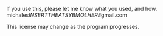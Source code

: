 If you use this, please let me know what you used, and how.
michales*INSERTTHEATSYBMOLHERE*gmail.com

This license may change as the program progresses. 